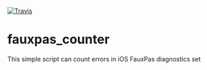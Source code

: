 [![Travis](https://travis-ci.org/andy-grandy/fauxpas_counter)](https://travis-ci.org/andy-grandy/fauxpas_counter)
# fauxpas_counter
This simple script can count errors in iOS FauxPas diagnostics set
